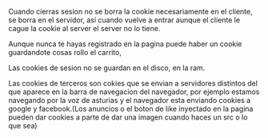 Cuando cierras sesion no se borra la cookie necesariamente en el cliente, se borra en el servidor, así cuando vuelve a entrar aunque el cliente le cague la cookie al server el server no lo tiene.

Aunque nunca te hayas registrado en la pagina puede haber un cookie guardandote cosas rollo el carrito, 

Las cookies de sesion no se guardan en el disco, en la ram.

Las cookies de terceros son cokies que se envian a servidores distintos del que aparece en la barra de navegacion del navegador, por ejemplo estamos navegando por la voz de asturias y el navegador esta enviando cookies a google y facebook.(Los anuncios o el boton de like inyectado en la pagina pueden dar cookies a parte de dar una imagen cuando haces un src o lo que sea)